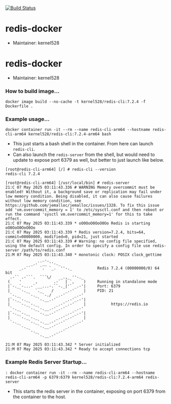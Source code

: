 [![Build Status](http://drone.kernelsanders.biz:8080/api/badges/kernel528/redis-docker/status.svg?ref=refs/heads/main)](http://drone.kernelsanders.biz:8080/kernel528/redis-docker)

# redis-docker

* Maintainer:  kernel528

# redis-docker

* Maintainer:  kernel528

### How to build image...
`docker image build --no-cache -t kernel528/redis-cli:7.2.4 -f Dockerfile .`

### Example usage...
`docker container run -it --rm --name redis-cli-arm64 --hostname redis-cli-arm64 kernel528/redis-cli:7.2.4-arm64 bash`
  - This just starts a bash shell in the container.  From here can launch `redis-cli`.
  - Can also launch the `redis-server` from the shell, but would need to update to expose port 6379 as well, but better to just launch like below.
```
[root@redis-cli-arm64] [/] # redis-cli --version
redis-cli 7.2.4
```

```
[root@redis-cli-arm64] [/usr/local/bin] # redis-server
21:C 07 May 2025 03:11:43.336 # WARNING Memory overcommit must be enabled! Without it, a background save or replication may fail under low memory condition. Being disabled, it can also cause failures without low memory condition, see https://github.com/jemalloc/jemalloc/issues/1328. To fix this issue add 'vm.overcommit_memory = 1' to /etc/sysctl.conf and then reboot or run the command 'sysctl vm.overcommit_memory=1' for this to take effect.
21:C 07 May 2025 03:11:43.339 * oO0OoO0OoO0Oo Redis is starting oO0OoO0OoO0Oo
21:C 07 May 2025 03:11:43.339 * Redis version=7.2.4, bits=64, commit=00000000, modified=0, pid=21, just started
21:C 07 May 2025 03:11:43.339 # Warning: no config file specified, using the default config. In order to specify a config file use redis-server /path/to/redis.conf
21:M 07 May 2025 03:11:43.340 * monotonic clock: POSIX clock_gettime
                _._                                                  
           _.-``__ ''-._                                             
      _.-``    `.  `_.  ''-._           Redis 7.2.4 (00000000/0) 64 bit
  .-`` .-```.  ```\/    _.,_ ''-._                                  
 (    '      ,       .-`  | `,    )     Running in standalone mode
 |`-._`-...-` __...-.``-._|'` _.-'|     Port: 6379
 |    `-._   `._    /     _.-'    |     PID: 21
  `-._    `-._  `-./  _.-'    _.-'                                   
 |`-._`-._    `-.__.-'    _.-'_.-'|                                  
 |    `-._`-._        _.-'_.-'    |           https://redis.io       
  `-._    `-._`-.__.-'_.-'    _.-'                                   
 |`-._`-._    `-.__.-'    _.-'_.-'|                                  
 |    `-._`-._        _.-'_.-'    |                                  
  `-._    `-._`-.__.-'_.-'    _.-'                                   
      `-._    `-.__.-'    _.-'                                       
          `-._        _.-'                                           
              `-.__.-'

21:M 07 May 2025 03:11:43.342 * Server initialized
21:M 07 May 2025 03:11:43.342 * Ready to accept connections tcp
```

### Example Redis Server Startup...
`: docker container run -it --rm --name redis-cli-arm64 --hostname redis-cli-arm64 -p 6379:6379 kernel528/redis-cli:7.2.4-arm64 redis-server`
- This starts the redis server in the container, exposing on port 6379 from the container to the host. 